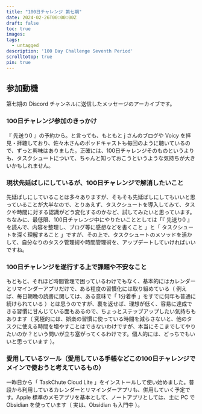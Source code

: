 ```yaml
---
title: "100日チャレンジ 第七期"
date: 2024-02-26T00:00:00Z
draft: false
toc: true
images:
tags: 
  - untagged
description: '100 Day Challenge Seventh Period'
scrolltotop: true
pin: true
---
```


## 参加動機

第七期の Discord チャンネルに送信したメッセージのアーカイブです。

### 100日チャレンジ参加のきっかけ

『 先送り0 』の予約から。と言っても、もともと j さんのブログや Voicy を拝見・拝聴しており、佐々木さんのポッドキャストも毎回のように聴いているので、ずっと興味はありました。正確には、100日チャレンジそのものというよりも、タスクシュートについて、ちゃんと知っておこうというような気持ちが大きいかもしれません。

### 現状先延ばしにしているが、100日チャレンジで解消したいこと

先延ばしにしていることは多々ありますが、そもそも先延ばしにしてもいいと思っていることが大半なので、とりあえず、タスクシュートを導入してみて、タスクや時間に対する認識がどう変化するのかなど、試してみたいと思っています。ちなみに、最低限、100日チャレンジ中にやりたいこととしては「『 先送り0 』を読んで、内容を整理し、ブログ等に感想などを書くこと 」と「 タスクシュートを深く理解すること 」ですが、その上で、タスクシュートのメソッドを活かして、自分なりのタスク管理術や時間管理術を、アップデートしていければいいですね。

### 100日チャレンジを遂行する上で課題や不安なこと

もともと、それほど時間管理で困っているわけでもなく、基本的にはカレンダーとリマインダーアプリだけで、ある程度の習慣化には取り組めている（ 例えば、毎日朝晩の読書に関しては、ある意味で「 1分着手 」をすでに何年も普通に続けられている ）とは思うのですが、裏を返せば、理想が低く、容易に達成できる習慣に甘んじている面もあるので、ちょっとステップアップしたい気持ちもあります（ 究極的には、娯楽の習慣に使っている時間を減らさないと、他のタスクに使える時間を増やすことはできないわけですが、本当にそこまでしてやりたいのか？という問いが立ち塞がってくるわけです。個人的には、どっちでもいいと思っています ）。

### 愛用しているツール（愛用している手帳などこの100日チャレンジでメインで使おうと考えているもの）

一昨日から「 TaskChute Cloud Lite 」をインストールして使い始めました。普段から利用しているカレンダーとリマインダーアプリも、併用していく予定です。Apple 標準のメモアプリを基本として、ノートアプリとしては、主に PC で Obsidian を使っています（ 実は、Obsidian も入門中 ）。
